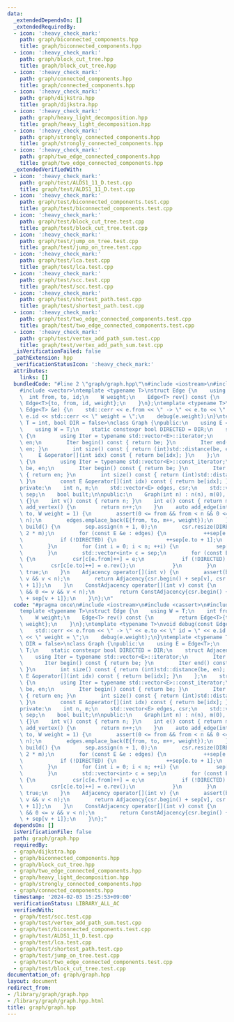 ```yaml
---
data:
  _extendedDependsOn: []
  _extendedRequiredBy:
  - icon: ':heavy_check_mark:'
    path: graph/biconnected_components.hpp
    title: graph/biconnected_components.hpp
  - icon: ':heavy_check_mark:'
    path: graph/block_cut_tree.hpp
    title: graph/block_cut_tree.hpp
  - icon: ':heavy_check_mark:'
    path: graph/connected_components.hpp
    title: graph/connected_components.hpp
  - icon: ':heavy_check_mark:'
    path: graph/dijkstra.hpp
    title: graph/dijkstra.hpp
  - icon: ':heavy_check_mark:'
    path: graph/heavy_light_decomposition.hpp
    title: graph/heavy_light_decomposition.hpp
  - icon: ':heavy_check_mark:'
    path: graph/strongly_connected_components.hpp
    title: graph/strongly_connected_components.hpp
  - icon: ':heavy_check_mark:'
    path: graph/two_edge_connected_components.hpp
    title: graph/two_edge_connected_components.hpp
  _extendedVerifiedWith:
  - icon: ':heavy_check_mark:'
    path: graph/test/ALDS1_11_D.test.cpp
    title: graph/test/ALDS1_11_D.test.cpp
  - icon: ':heavy_check_mark:'
    path: graph/test/biconnected_components.test.cpp
    title: graph/test/biconnected_components.test.cpp
  - icon: ':heavy_check_mark:'
    path: graph/test/block_cut_tree.test.cpp
    title: graph/test/block_cut_tree.test.cpp
  - icon: ':heavy_check_mark:'
    path: graph/test/jump_on_tree.test.cpp
    title: graph/test/jump_on_tree.test.cpp
  - icon: ':heavy_check_mark:'
    path: graph/test/lca.test.cpp
    title: graph/test/lca.test.cpp
  - icon: ':heavy_check_mark:'
    path: graph/test/scc.test.cpp
    title: graph/test/scc.test.cpp
  - icon: ':heavy_check_mark:'
    path: graph/test/shortest_path.test.cpp
    title: graph/test/shortest_path.test.cpp
  - icon: ':heavy_check_mark:'
    path: graph/test/two_edge_connected_components.test.cpp
    title: graph/test/two_edge_connected_components.test.cpp
  - icon: ':heavy_check_mark:'
    path: graph/test/vertex_add_path_sum.test.cpp
    title: graph/test/vertex_add_path_sum.test.cpp
  _isVerificationFailed: false
  _pathExtension: hpp
  _verificationStatusIcon: ':heavy_check_mark:'
  attributes:
    links: []
  bundledCode: "#line 2 \"graph/graph.hpp\"\n#include <iostream>\n#include <cassert>\n\
    #include <vector>\ntemplate <typename T>\nstruct Edge {\n    using W = T;\n  \
    \  int from, to, id;\n    W weight;\n    Edge<T> rev() const {\n        return\
    \ Edge<T>{to, from, id, weight};\n    }\n};\ntemplate <typename T>\nvoid debug(const\
    \ Edge<T> &e) {\n    std::cerr << e.from << \" -> \" << e.to << \" id = \" <<\
    \ e.id << std::cerr << \" weight = \";\n    debug(e.weight);\n}\ntemplate <typename\
    \ T = int, bool DIR = false>\nclass Graph {\npublic:\n    using E = Edge<T>;\n\
    \    using W = T;\n    static constexpr bool DIRECTED = DIR;\n    struct Adjacency\
    \ {\n        using Iter = typename std::vector<E>::iterator;\n        Iter be,\
    \ en;\n        Iter begin() const { return be; }\n        Iter end() const { return\
    \ en; }\n        int size() const { return (int)std::distance(be, en); }\n   \
    \     E &operator[](int idx) const { return be[idx]; }\n    };\n    struct ConstAdjacency\
    \ {\n        using Iter = typename std::vector<E>::const_iterator;\n        Iter\
    \ be, en;\n        Iter begin() const { return be; }\n        Iter end() const\
    \ { return en; }\n        int size() const { return (int)std::distance(be, en);\
    \ }\n        const E &operator[](int idx) const { return be[idx]; }\n    };\n\n\
    private:\n    int n, m;\n    std::vector<E> edges, csr;\n    std::vector<int>\
    \ sep;\n    bool built;\n\npublic:\n    Graph(int n) : n(n), m(0), built(false)\
    \ {}\n    int v() const { return n; }\n    int e() const { return m; }\n    int\
    \ add_vertex() {\n        return n++;\n    }\n    auto add_edge(int from, int\
    \ to, W weight = 1) {\n        assert(0 <= from && from < n && 0 <= to && to <\
    \ n);\n        edges.emplace_back(E{from, to, m++, weight});\n    }\n    void\
    \ build() {\n        sep.assign(n + 1, 0);\n        csr.resize(DIRECTED ? m :\
    \ 2 * m);\n        for (const E &e : edges) {\n            ++sep[e.from + 1];\n\
    \            if (!DIRECTED) {\n                ++sep[e.to + 1];\n            }\n\
    \        }\n        for (int i = 0; i < n; ++i) {\n            sep[i + 1] += sep[i];\n\
    \        }\n        std::vector<int> c = sep;\n        for (const E &e : edges)\
    \ {\n            csr[c[e.from]++] = e;\n            if (!DIRECTED) {\n       \
    \         csr[c[e.to]++] = e.rev();\n            }\n        }\n        built =\
    \ true;\n    }\n    Adjacency operator[](int v) {\n        assert(built && 0 <=\
    \ v && v < n);\n        return Adjacency{csr.begin() + sep[v], csr.begin() + sep[v\
    \ + 1]};\n    }\n    ConstAdjacency operator[](int v) const {\n        assert(built\
    \ && 0 <= v && v < n);\n        return ConstAdjacency{csr.begin() + sep[v], csr.begin()\
    \ + sep[v + 1]};\n    }\n};\n"
  code: "#pragma once\n#include <iostream>\n#include <cassert>\n#include <vector>\n\
    template <typename T>\nstruct Edge {\n    using W = T;\n    int from, to, id;\n\
    \    W weight;\n    Edge<T> rev() const {\n        return Edge<T>{to, from, id,\
    \ weight};\n    }\n};\ntemplate <typename T>\nvoid debug(const Edge<T> &e) {\n\
    \    std::cerr << e.from << \" -> \" << e.to << \" id = \" << e.id << std::cerr\
    \ << \" weight = \";\n    debug(e.weight);\n}\ntemplate <typename T = int, bool\
    \ DIR = false>\nclass Graph {\npublic:\n    using E = Edge<T>;\n    using W =\
    \ T;\n    static constexpr bool DIRECTED = DIR;\n    struct Adjacency {\n    \
    \    using Iter = typename std::vector<E>::iterator;\n        Iter be, en;\n \
    \       Iter begin() const { return be; }\n        Iter end() const { return en;\
    \ }\n        int size() const { return (int)std::distance(be, en); }\n       \
    \ E &operator[](int idx) const { return be[idx]; }\n    };\n    struct ConstAdjacency\
    \ {\n        using Iter = typename std::vector<E>::const_iterator;\n        Iter\
    \ be, en;\n        Iter begin() const { return be; }\n        Iter end() const\
    \ { return en; }\n        int size() const { return (int)std::distance(be, en);\
    \ }\n        const E &operator[](int idx) const { return be[idx]; }\n    };\n\n\
    private:\n    int n, m;\n    std::vector<E> edges, csr;\n    std::vector<int>\
    \ sep;\n    bool built;\n\npublic:\n    Graph(int n) : n(n), m(0), built(false)\
    \ {}\n    int v() const { return n; }\n    int e() const { return m; }\n    int\
    \ add_vertex() {\n        return n++;\n    }\n    auto add_edge(int from, int\
    \ to, W weight = 1) {\n        assert(0 <= from && from < n && 0 <= to && to <\
    \ n);\n        edges.emplace_back(E{from, to, m++, weight});\n    }\n    void\
    \ build() {\n        sep.assign(n + 1, 0);\n        csr.resize(DIRECTED ? m :\
    \ 2 * m);\n        for (const E &e : edges) {\n            ++sep[e.from + 1];\n\
    \            if (!DIRECTED) {\n                ++sep[e.to + 1];\n            }\n\
    \        }\n        for (int i = 0; i < n; ++i) {\n            sep[i + 1] += sep[i];\n\
    \        }\n        std::vector<int> c = sep;\n        for (const E &e : edges)\
    \ {\n            csr[c[e.from]++] = e;\n            if (!DIRECTED) {\n       \
    \         csr[c[e.to]++] = e.rev();\n            }\n        }\n        built =\
    \ true;\n    }\n    Adjacency operator[](int v) {\n        assert(built && 0 <=\
    \ v && v < n);\n        return Adjacency{csr.begin() + sep[v], csr.begin() + sep[v\
    \ + 1]};\n    }\n    ConstAdjacency operator[](int v) const {\n        assert(built\
    \ && 0 <= v && v < n);\n        return ConstAdjacency{csr.begin() + sep[v], csr.begin()\
    \ + sep[v + 1]};\n    }\n};"
  dependsOn: []
  isVerificationFile: false
  path: graph/graph.hpp
  requiredBy:
  - graph/dijkstra.hpp
  - graph/biconnected_components.hpp
  - graph/block_cut_tree.hpp
  - graph/two_edge_connected_components.hpp
  - graph/heavy_light_decomposition.hpp
  - graph/strongly_connected_components.hpp
  - graph/connected_components.hpp
  timestamp: '2024-02-03 15:25:53+09:00'
  verificationStatus: LIBRARY_ALL_AC
  verifiedWith:
  - graph/test/scc.test.cpp
  - graph/test/vertex_add_path_sum.test.cpp
  - graph/test/biconnected_components.test.cpp
  - graph/test/ALDS1_11_D.test.cpp
  - graph/test/lca.test.cpp
  - graph/test/shortest_path.test.cpp
  - graph/test/jump_on_tree.test.cpp
  - graph/test/two_edge_connected_components.test.cpp
  - graph/test/block_cut_tree.test.cpp
documentation_of: graph/graph.hpp
layout: document
redirect_from:
- /library/graph/graph.hpp
- /library/graph/graph.hpp.html
title: graph/graph.hpp
---
```

